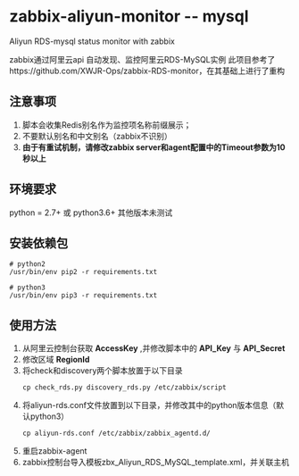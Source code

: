 # zabbix-aliyun-monitor -- mysql
Aliyun RDS-mysql status monitor with zabbix   

zabbix通过阿里云api 自动发现、监控阿里云RDS-MySQL实例
此项目参考了https://github.com/XWJR-Ops/zabbix-RDS-monitor，在其基础上进行了重构

## 注意事项
1. 脚本会收集Redis别名作为监控项名称前缀展示；
2. 不要默认别名和中文别名（zabbix不识别）
3. **由于有重试机制，请修改zabbix server和agent配置中的Timeout参数为10秒以上**

## 环境要求
python = 2.7+ 或 python3.6+  其他版本未测试

## 安装依赖包
```shell
# python2
/usr/bin/env pip2 -r requirements.txt
```
```shell
# python3
/usr/bin/env pip3 -r requirements.txt
```

## 使用方法
1. 从阿里云控制台获取 **AccessKey** ,并修改脚本中的 **API_Key** 与 **API_Secret**
2. 修改区域 **RegionId**
3. 将check和discovery两个脚本放置于以下目录
    ```shell
    cp check_rds.py discovery_rds.py /etc/zabbix/script
    ```
4. 将aliyun-rds.conf文件放置到以下目录，并修改其中的python版本信息（默认python3）
    ```shell
    cp aliyun-rds.conf /etc/zabbix/zabbix_agentd.d/
    ```
5. 重启zabbix-agent
6. zabbix控制台导入模板zbx_Aliyun_RDS_MySQL_template.xml，并关联主机
